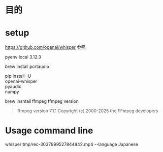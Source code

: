 # 目的

# setup
https://github.com/openai/whisper 参照

pyenv local 3.12.3

brew install portaudio

pip install -U \
    openai-whisper \
    pyaudio \
    numpy

brew insntall ffmpeg
ffmpeg version

> ffmpeg version 7.1.1 Copyright (c) 2000-2025 the FFmpeg developers

# Usage command line
whisper tmp/rec-3037999527844842.mp4 --language Japanese